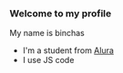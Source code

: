 ### Welcome to my profile 

My name is binchas

- I'm a student from [Alura](https://www.alura.com.br)
- I use JS code

